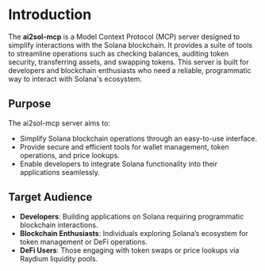 # Introduction

The **ai2sol-mcp** is a Model Context Protocol (MCP) server designed to simplify interactions with the Solana blockchain. It provides a suite of tools to streamline operations such as checking balances, auditing token security, transferring assets, and swapping tokens. This server is built for developers and blockchain enthusiasts who need a reliable, programmatic way to interact with Solana's ecosystem.

## Purpose

The ai2sol-mcp server aims to:

- Simplify Solana blockchain operations through an easy-to-use interface.
- Provide secure and efficient tools for wallet management, token operations, and price lookups.
- Enable developers to integrate Solana functionality into their applications seamlessly.

## Target Audience

- **Developers**: Building applications on Solana requiring programmatic blockchain interactions.
- **Blockchain Enthusiasts**: Individuals exploring Solana’s ecosystem for token management or DeFi operations.
- **DeFi Users**: Those engaging with token swaps or price lookups via Raydium liquidity pools.
